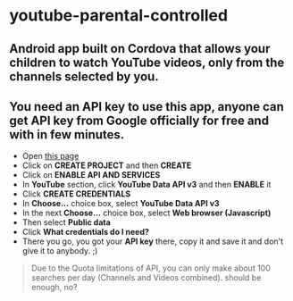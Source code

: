 # youtube-parental-controlled
## Android app built on Cordova that allows your children to watch YouTube videos, only from the channels selected by you.

## You need an API key to use this app, anyone can get API key from Google officially for free and with in few minutes. 

* Open [this page](https://console.developers.google.com)
* Click on __CREATE PROJECT__ and then __CREATE__
* Click on __ENABLE API AND SERVICES__
* In __YouTube__ section, click __YouTube Data API v3__ and then __ENABLE__ it
* Click __CREATE CREDENTIALS__
* In __Choose...__ choice box, select __YouTube Data API v3__
* In the next __Choose...__ choice box, select __Web browser (Javascript)__
* Then select __Public data__
* Click __What credentials do I need?__
* There you go, you got your __API key__ there, copy it and save it and don't give it to anybody. ;)

> Due to the Quota limitations of API, you can only make about 100 searches per day (Channels and Videos combined). 
should be enough, no?
